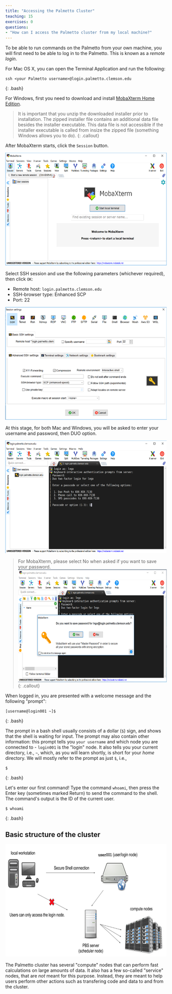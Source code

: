 ```yaml
---
title: "Accessing the Palmetto Cluster"
teaching: 15
exercises: 0
questions:
- "How can I access the Palmetto cluster from my local machine?"
---
```


To be able to run commands on the Palmetto from your own machine,
you will first need to be able to log in to the Palmetto.
This is known as a *remote login*.

For Mac OS X, you can open the Terminal Application and run the following:

~~~
ssh <your Palmetto username>@login.palmetto.clemson.edu
~~~
{: .bash}

For Windows, first you need to download and install
[MobaXterm Home Edition](https://mobaxterm.mobatek.net/download.html).

> It is important that you unzip the downloaded installer prior to installation.
> The zipped installer file contains an additional data file besides the installer
> executable. This data file is not accessible if the installer executable is
> called from insize the zipped file (something Windows allows you to do).
{: .callout}

After MobaXterm starts, click the `Session` button.

<img src="../fig/mobaxterm_0.png" alt="Main MobaXterm Windows" style="height:350px">


Select SSH session and use the following parameters (whichever required), then click `OK`:

* Remote host: `login.palmetto.clemson.edu`
* SSH-browser type: Enhanced SCP
* Port: 22

<img src="../fig/mobaxterm_1.png" alt="MobaXterm SSH Session" style="height:350px">

At this stage, for both Mac and Windows, you will be asked to enter your username
and password, then DUO option.

<img src="../fig/mobaxterm_2.png" alt="Login interface" style="height:350px">

> For MobaXterm, please select No when asked if you want to save your password.
> <img src="../fig/mobaxterm_3.png" alt="Password saving selection" style="height:350px">
{: .callout}

When logged in,
you are presented with a welcome message
and the following "prompt":

~~~
[username@login001 ~]$
~~~
{: .bash}


The prompt in a bash shell usually
consists of a dollar (`$`) sign,
and shows that the shell is waiting for input.
The prompt may also contain other information:
this prompt tells you `your username` and which node
you are connected to -
`login001` is the "login" node.
It also tells you your current directory,
i.e., `~`, which, as you will learn shortly,
is short for your *home* directory.
We will mostly refer to the prompt as just `$`, i.e.,

~~~
$
~~~
{: .bash}

Let's enter our first command! 
Type the command `whoami`,
then press the Enter key (sometimes marked Return) to send the command to the shell.
The command's output is the ID of the current user.

~~~
$ whoami
~~~
{: .bash}


## Basic structure of the cluster

<img src="../fig/palmetto-structure.png" alt="Structure of the Palmetto Cluster" style="height:350px">

The Palmetto cluster has several "compute" nodes
that can perform fast calculations on large amounts of data.
It also has a few so-called "service" nodes,
that are *not* meant for this purpose.
Instead, they are meant to help users perform other actions
such as transfering code and data to and from the cluster.
